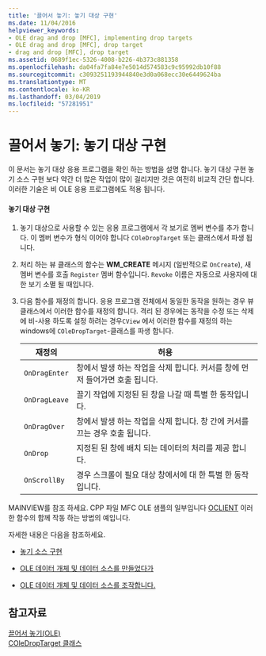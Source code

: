 ```yaml
---
title: '끌어서 놓기: 놓기 대상 구현'
ms.date: 11/04/2016
helpviewer_keywords:
- OLE drag and drop [MFC], implementing drop targets
- OLE drag and drop [MFC], drop target
- drag and drop [MFC], drop target
ms.assetid: 0689f1ec-5326-4008-b226-4b373c881358
ms.openlocfilehash: da04fa7fa84e7e5014d574583c9c95992db10f88
ms.sourcegitcommit: c3093251193944840e3d0a068ecc30e6449624ba
ms.translationtype: MT
ms.contentlocale: ko-KR
ms.lasthandoff: 03/04/2019
ms.locfileid: "57281951"
---
```

# <a name="drag-and-drop-implementing-a-drop-target"></a>끌어서 놓기: 놓기 대상 구현

이 문서는 놓기 대상 응용 프로그램을 확인 하는 방법을 설명 합니다. 놓기 대상 구현 놓기 소스 구현 보다 약간 더 많은 작업이 많이 걸리지만 것은 여전히 비교적 간단 합니다. 이러한 기술은 비 OLE 응용 프로그램에도 적용 됩니다.

#### <a name="to-implement-a-drop-target"></a>놓기 대상 구현

1. 놓기 대상으로 사용할 수 있는 응용 프로그램에서 각 보기로 멤버 변수를 추가 합니다. 이 멤버 변수가 형식 이어야 합니다 `COleDropTarget` 또는 클래스에서 파생 됩니다.

1. 처리 하는 뷰 클래스의 함수는 **WM_CREATE** 메시지 (일반적으로 `OnCreate`), 새 멤버 변수를 호출 `Register` 멤버 함수입니다. `Revoke` 이름은 자동으로 사용자에 대 한 보기 소멸 될 때입니다.

1. 다음 함수를 재정의 합니다. 응용 프로그램 전체에서 동일한 동작을 원하는 경우 뷰 클래스에서 이러한 함수를 재정의 합니다. 격리 된 경우에는 동작을 수정 또는 삭제에 비-사용 하도록 설정 하려는 경우`CView` 에서 이러한 함수를 재정의 하는 windows에 `COleDropTarget`-클래스를 파생 합니다.

    |재정의|허용|
    |--------------|--------------|
    |`OnDragEnter`|창에서 발생 하는 작업을 삭제 합니다. 커서를 창에 먼저 들어가면 호출 됩니다.|
    |`OnDragLeave`|끌기 작업에 지정된 된 창을 나갈 때 특별 한 동작입니다.|
    |`OnDragOver`|창에서 발생 하는 작업을 삭제 합니다. 창 간에 커서를 끄는 경우 호출 됩니다.|
    |`OnDrop`|지정된 된 창에 배치 되는 데이터의 처리를 제공 합니다.|
    |`OnScrollBy`|경우 스크롤이 필요 대상 창에서에 대 한 특별 한 동작입니다.|

MAINVIEW를 참조 하세요. CPP 파일 MFC OLE 샘플의 일부입니다 [OCLIENT](../visual-cpp-samples.md) 이러한 함수의 함께 작동 하는 방법의 예입니다.

자세한 내용은 다음을 참조하세요.

- [놓기 소스 구현](../mfc/drag-and-drop-implementing-a-drop-source.md)

- [OLE 데이터 개체 및 데이터 소스를 만들었다가](../mfc/data-objects-and-data-sources-creation-and-destruction.md)

- [OLE 데이터 개체 및 데이터 소스를 조작합니다.](../mfc/data-objects-and-data-sources-manipulation.md)

## <a name="see-also"></a>참고자료

[끌어서 놓기(OLE)](../mfc/drag-and-drop-ole.md)<br/>
[COleDropTarget 클래스](../mfc/reference/coledroptarget-class.md)
